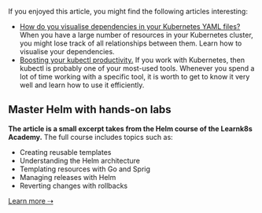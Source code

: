 If you enjoyed this article, you might find the following articles interesting:

- [How do you visualise dependencies in your Kubernetes YAML files?](/visualise-dependencies-kubernetes) When you have a large number of resources in your Kubernetes cluster, you might lose track of all relationships between them. Learn how to visualise your dependencies.
- [Boosting your kubectl productivity.](/blog/kubectl-productivity) If you work with Kubernetes, then kubectl is probably one of your most-used tools. Whenever you spend a lot of time working with a specific tool, it is worth to get to know it very well and learn how to use it efficiently.

## Master Helm with hands-on labs

**The article is a small excerpt takes from the Helm course of the Learnk8s Academy.** The full course includes topics such as:

- Creating reusable templates
- Understanding the Helm architecture
- Templating resources with Go and Sprig
- Managing releases with Helm
- Reverting changes with rollbacks

[Learn more ⇢](/academy)
